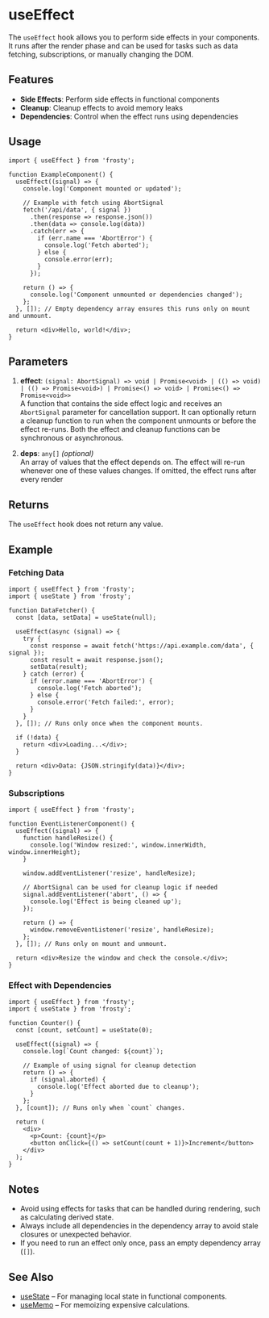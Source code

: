 # useEffect

The `useEffect` hook allows you to perform side effects in your components. It runs after the render phase and can be used for tasks such as data fetching, subscriptions, or manually changing the DOM.

## Features

- **Side Effects**: Perform side effects in functional components
- **Cleanup**: Cleanup effects to avoid memory leaks
- **Dependencies**: Control when the effect runs using dependencies

## Usage

```tsx
import { useEffect } from 'frosty';

function ExampleComponent() {
  useEffect((signal) => {
    console.log('Component mounted or updated');

    // Example with fetch using AbortSignal
    fetch('/api/data', { signal })
      .then(response => response.json())
      .then(data => console.log(data))
      .catch(err => {
        if (err.name === 'AbortError') {
          console.log('Fetch aborted');
        } else {
          console.error(err);
        }
      });

    return () => {
      console.log('Component unmounted or dependencies changed');
    };
  }, []); // Empty dependency array ensures this runs only on mount and unmount.

  return <div>Hello, world!</div>;
}
```

## Parameters

1. **effect**: `(signal: AbortSignal) => void | Promise<void> | (() => void) | (() => Promise<void>) | Promise<() => void> | Promise<() => Promise<void>>`  
   A function that contains the side effect logic and receives an `AbortSignal` parameter for cancellation support. It can optionally return a cleanup function to run when the component unmounts or before the effect re-runs. Both the effect and cleanup functions can be synchronous or asynchronous.

2. **deps**: `any[]` _(optional)_  
   An array of values that the effect depends on. The effect will re-run whenever one of these values changes. If omitted, the effect runs after every render

## Returns

The `useEffect` hook does not return any value.

## Example

### Fetching Data

```tsx
import { useEffect } from 'frosty';
import { useState } from 'frosty';

function DataFetcher() {
  const [data, setData] = useState(null);

  useEffect(async (signal) => {
    try {
      const response = await fetch('https://api.example.com/data', { signal });
      const result = await response.json();
      setData(result);
    } catch (error) {
      if (error.name === 'AbortError') {
        console.log('Fetch aborted');
      } else {
        console.error('Fetch failed:', error);
      }
    }
  }, []); // Runs only once when the component mounts.

  if (!data) {
    return <div>Loading...</div>;
  }

  return <div>Data: {JSON.stringify(data)}</div>;
}
```

### Subscriptions

```tsx
import { useEffect } from 'frosty';

function EventListenerComponent() {
  useEffect((signal) => {
    function handleResize() {
      console.log('Window resized:', window.innerWidth, window.innerHeight);
    }

    window.addEventListener('resize', handleResize);

    // AbortSignal can be used for cleanup logic if needed
    signal.addEventListener('abort', () => {
      console.log('Effect is being cleaned up');
    });

    return () => {
      window.removeEventListener('resize', handleResize);
    };
  }, []); // Runs only on mount and unmount.

  return <div>Resize the window and check the console.</div>;
}
```

### Effect with Dependencies

```tsx
import { useEffect } from 'frosty';
import { useState } from 'frosty';

function Counter() {
  const [count, setCount] = useState(0);

  useEffect((signal) => {
    console.log(`Count changed: ${count}`);
    
    // Example of using signal for cleanup detection
    return () => {
      if (signal.aborted) {
        console.log('Effect aborted due to cleanup');
      }
    };
  }, [count]); // Runs only when `count` changes.

  return (
    <div>
      <p>Count: {count}</p>
      <button onClick={() => setCount(count + 1)}>Increment</button>
    </div>
  );
}
```

## Notes

- Avoid using effects for tasks that can be handled during rendering, such as calculating derived state.
- Always include all dependencies in the dependency array to avoid stale closures or unexpected behavior.
- If you need to run an effect only once, pass an empty dependency array (`[]`).

## See Also

- [useState](./useState.md) – For managing local state in functional components.
- [useMemo](./useMemo.md) – For memoizing expensive calculations.